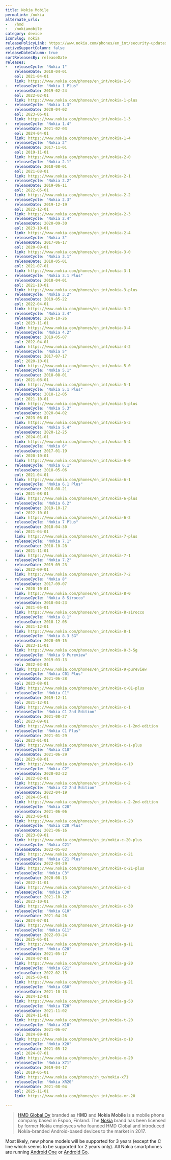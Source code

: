 ```yaml
---
title: Nokia Mobile
permalink: /nokia
alternate_urls:
-   /hmd
-   /nokiamobile
category: device
iconSlug: nokia
releasePolicyLink: https://www.nokia.com/phones/en_int/security-updates
activeSupportColumn: false
releaseDateColumn: true
sortReleasesBy: releaseDate
releases:
-   releaseCycle: "Nokia 1"
    releaseDate: 2018-04-01
    eol: 2021-04-01
    link: https://www.nokia.com/phones/en_int/nokia-1-0
-   releaseCycle: "Nokia 1 Plus"
    releaseDate: 2019-02-24
    eol: 2022-02-01
    link: https://www.nokia.com/phones/en_int/nokia-1-plus
-   releaseCycle: "Nokia 1.3"
    releaseDate: 2020-04-02
    eol: 2023-06-01
    link: https://www.nokia.com/phones/en_int/nokia-1-3
-   releaseCycle: "Nokia 1.4"
    releaseDate: 2021-02-03
    eol: 2024-04-01
    link: https://www.nokia.com/phones/en_int/nokia-1-4
-   releaseCycle: "Nokia 2"
    releaseDate: 2017-11-01
    eol: 2019-11-01
    link: https://www.nokia.com/phones/en_int/nokia-2-0
-   releaseCycle: "Nokia 2.1"
    releaseDate: 2018-08-01
    eol: 2021-08-01
    link: https://www.nokia.com/phones/en_int/nokia-2-1
-   releaseCycle: "Nokia 2.2"
    releaseDate: 2019-06-11
    eol: 2022-05-01
    link: https://www.nokia.com/phones/en_int/nokia-2-2
-   releaseCycle: "Nokia 2.3"
    releaseDate: 2019-12-19
    eol: 2022-12-01
    link: https://www.nokia.com/phones/en_int/nokia-2-3
-   releaseCycle: "Nokia 2.4"
    releaseDate: 2020-09-30
    eol: 2023-10-01
    link: https://www.nokia.com/phones/en_int/nokia-2-4
-   releaseCycle: "Nokia 3"
    releaseDate: 2017-06-17
    eol: 2020-09-01
    link: https://www.nokia.com/phones/en_int/nokia-3-0
-   releaseCycle: "Nokia 3.1"
    releaseDate: 2018-05-01
    eol: 2021-07-01
    link: https://www.nokia.com/phones/en_int/nokia-3-1
-   releaseCycle: "Nokia 3.1 Plus"
    releaseDate: 2018-04-01
    eol: 2021-10-01
    link: https://www.nokia.com/phones/en_int/nokia-3-plus
-   releaseCycle: "Nokia 3.2"
    releaseDate: 2019-05-22
    eol: 2022-04-01
    link: https://www.nokia.com/phones/en_int/nokia-3-2
-   releaseCycle: "Nokia 3.4"
    releaseDate: 2020-10-26
    eol: 2023-11-01
    link: https://www.nokia.com/phones/en_int/nokia-3-4
-   releaseCycle: "Nokia 4.2"
    releaseDate: 2019-05-07
    eol: 2022-04-01
    link: https://www.nokia.com/phones/en_int/nokia-4-2
-   releaseCycle: "Nokia 5"
    releaseDate: 2017-07-17
    eol: 2020-10-01
    link: https://www.nokia.com/phones/en_int/nokia-5-0
-   releaseCycle: "Nokia 5.1"
    releaseDate: 2018-08-01
    eol: 2021-08-01
    link: https://www.nokia.com/phones/en_int/nokia-5-1
-   releaseCycle: "Nokia 5.1 Plus"
    releaseDate: 2018-12-05
    eol: 2021-10-01
    link: https://www.nokia.com/phones/en_int/nokia-5-plus
-   releaseCycle: "Nokia 5.3"
    releaseDate: 2020-04-02
    eol: 2023-06-01
    link: https://www.nokia.com/phones/en_int/nokia-5-3
-   releaseCycle: "Nokia 5.4"
    releaseDate: 2020-12-25
    eol: 2024-01-01
    link: https://www.nokia.com/phones/en_int/nokia-5-4
-   releaseCycle: "Nokia 6"
    releaseDate: 2017-01-19
    eol: 2020-10-01
    link: https://www.nokia.com/phones/en_int/nokia-6-0
-   releaseCycle: "Nokia 6.1"
    releaseDate: 2018-05-06
    eol: 2021-04-01
    link: https://www.nokia.com/phones/en_int/nokia-6-1
-   releaseCycle: "Nokia 6.1 Plus"
    releaseDate: 2018-08-21
    eol: 2021-08-01
    link: https://www.nokia.com/phones/en_int/nokia-6-plus
-   releaseCycle: "Nokia 6.2"
    releaseDate: 2019-10-17
    eol: 2022-10-01
    link: https://www.nokia.com/phones/en_int/nokia-6-2
-   releaseCycle: "Nokia 7 Plus"
    releaseDate: 2018-04-30
    eol: 2021-04-01
    link: https://www.nokia.com/phones/en_int/nokia-7-plus
-   releaseCycle: "Nokia 7.1"
    releaseDate: 2018-10-28
    eol: 2021-11-01
    link: https://www.nokia.com/phones/en_int/nokia-7-1
-   releaseCycle: "Nokia 7.2"
    releaseDate: 2019-09-23
    eol: 2022-09-01
    link: https://www.nokia.com/phones/en_int/nokia-7-2
-   releaseCycle: "Nokia 8"
    releaseDate: 2017-09-07
    eol: 2020-10-01
    link: https://www.nokia.com/phones/en_int/nokia-8-0
-   releaseCycle: "Nokia 8 Sirocco"
    releaseDate: 2018-04-23
    eol: 2021-05-01
    link: https://www.nokia.com/phones/en_int/nokia-8-sirocco
-   releaseCycle: "Nokia 8.1"
    releaseDate: 2018-12-05
    eol: 2021-12-01
    link: https://www.nokia.com/phones/en_int/nokia-8-1
-   releaseCycle: "Nokia 8.3 5G"
    releaseDate: 2020-09-15
    eol: 2023-11-01
    link: https://www.nokia.com/phones/en_int/nokia-8-3-5g
-   releaseCycle: "Nokia 9 Pureview"
    releaseDate: 2019-03-13
    eol: 2022-03-01
    link: https://www.nokia.com/phones/en_int/nokia-9-pureview
-   releaseCycle: "Nokia C01 Plus"
    releaseDate: 2021-06-28
    eol: 2023-08-01
    link: https://www.nokia.com/phones/en_int/nokia-c-01-plus
-   releaseCycle: "Nokia C1"
    releaseDate: 2019-12-11
    eol: 2021-12-01
    link: https://www.nokia.com/phones/en_int/nokia-c-1
-   releaseCycle: "Nokia C1 2nd Edition"
    releaseDate: 2021-08-27
    eol: 2023-09-01
    link: https://www.nokia.com/phones/en_int/nokia-c-1-2nd-edition
-   releaseCycle: "Nokia C1 Plus"
    releaseDate: 2021-01-29
    eol: 2023-01-01
    link: https://www.nokia.com/phones/en_int/nokia-c-1-plus
-   releaseCycle: "Nokia C10"
    releaseDate: 2021-06-29
    eol: 2023-08-01
    link: https://www.nokia.com/phones/en_int/nokia-c-10
-   releaseCycle: "Nokia C2"
    releaseDate: 2020-03-22
    eol: 2022-02-01
    link: https://www.nokia.com/phones/en_int/nokia-c-2
-   releaseCycle: "Nokia C2 2nd Edition"
    releaseDate: 2022-04-19
    eol: 2024-05-01
    link: https://www.nokia.com/phones/en_int/nokia-c-2-2nd-edition
-   releaseCycle: "Nokia C20"
    releaseDate: 2021-06-06
    eol: 2023-06-01
    link: https://www.nokia.com/phones/en_int/nokia-c-20
-   releaseCycle: "Nokia C20 Plus"
    releaseDate: 2021-06-16
    eol: 2023-09-01
    link: https://www.nokia.com/phones/en_in/nokia-c-20-plus
-   releaseCycle: "Nokia C21"
    releaseDate: 2022-05-03
    link: https://www.nokia.com/phones/en_int/nokia-c-21
-   releaseCycle: "Nokia C21 Plus"
    releaseDate: 2022-04-29
    link: https://www.nokia.com/phones/en_int/nokia-c-21-plus
-   releaseCycle: "Nokia C3"
    releaseDate: 2020-08-13
    eol: 2022-11-01
    link: https://www.nokia.com/phones/en_int/nokia-c-3
-   releaseCycle: "Nokia C30"
    releaseDate: 2021-10-12
    eol: 2023-10-01
    link: https://www.nokia.com/phones/en_int/nokia-c-30
-   releaseCycle: "Nokia G10"
    releaseDate: 2021-04-26
    eol: 2024-07-01
    link: https://www.nokia.com/phones/en_int/nokia-g-10
-   releaseCycle: "Nokia G11"
    releaseDate: 2022-03-24
    eol: 2025-05-01
    link: https://www.nokia.com/phones/en_int/nokia-g-11
-   releaseCycle: "Nokia G20"
    releaseDate: 2021-05-17
    eol: 2024-07-01
    link: https://www.nokia.com/phones/en_int/nokia-g-20
-   releaseCycle: "Nokia G21"
    releaseDate: 2022-02-15
    eol: 2025-03-01
    link: https://www.nokia.com/phones/en_int/nokia-g-21
-   releaseCycle: "Nokia G50"
    releaseDate: 2021-10-13
    eol: 2024-12-01
    link: https://www.nokia.com/phones/en_int/nokia-g-50
-   releaseCycle: "Nokia T20"
    releaseDate: 2021-11-02
    eol: 2024-11-01
    link: https://www.nokia.com/phones/en_int/nokia-t-20
-   releaseCycle: "Nokia X10"
    releaseDate: 2021-06-07
    eol: 2024-09-01
    link: https://www.nokia.com/phones/en_int/nokia-x-10
-   releaseCycle: "Nokia X20"
    releaseDate: 2021-05-12
    eol: 2024-07-01
    link: https://www.nokia.com/phones/en_int/nokia-x-20
-   releaseCycle: "Nokia X71"
    releaseDate: 2019-04-17
    eol: 2019-05-01
    link: https://www.nokia.com/phones/zh_tw/nokia-x71
-   releaseCycle: "Nokia XR20"
    releaseDate: 2021-08-04
    eol: 2025-11-01
    link: https://www.nokia.com/phones/en_int/nokia-xr-20

---
```


> [HMD Global Oy](https://en.wikipedia.org/wiki/HMD_Global) branded as **HMD** and **Nokia Mobile** is a mobile phone company based in Espoo, Finland. The [Nokia](https://en.wikipedia.org/wiki/Nokia) brand has been licensed by former Nokia employees who founded HMD Global and introduced Nokia-branded Android-based devices to the market in 2017.

Most likely, new phone models will be supported for 3 years (except the C line which seems to be supported for 2 years only). All Nokia smartphones are running [Android One](https://www.android.com/one/) or [Android Go](https://www.android.com/versions/go-edition/).
